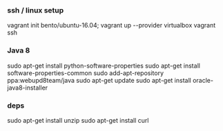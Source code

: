 ### ssh / linux setup
vagrant init bento/ubuntu-16.04; vagrant up --provider virtualbox
vagrant ssh

### Java 8
sudo apt-get install python-software-properties
sudo apt-get install software-properties-common
sudo add-apt-repository ppa:webupd8team/java
sudo apt-get update
sudo apt-get install oracle-java8-installer

### deps
sudo apt-get install unzip
sudo apt-get install curl